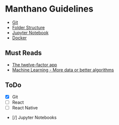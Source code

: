 # Manthano Guidelines

- [Git](/1_Git)
- [Folder Structure](/2_Folder-Structure)
- [Jupyter Notebook](/3_Juypter-Notebooks)
- [Docker](/4_Docker)

## Must Reads

- [The twelve-factor app](https://12factor.net/)
- [Machine Learning - More data or better algorithms](https://www.kdnuggets.com/2015/06/machine-learning-more-data-better-algorithms.html)

## ToDo
- [x] Git
- [ ] React
- [ ] React Native
- [/] Jupyter Notebooks

